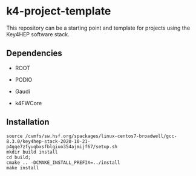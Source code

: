 # k4-project-template


This repository can be a starting point and template for projects using the Key4HEP software stack.


## Dependencies

* ROOT

* PODIO

* Gaudi

* k4FWCore

## Installation


```
source /cvmfs/sw.hsf.org/spackages/linux-centos7-broadwell/gcc-8.3.0/key4hep-stack-2020-10-21-p4gqe7zfyuqbxsfblgiuo354ajmijf67/setup.sh
mkdir build install
cd build;
cmake .. -DCMAKE_INSTALL_PREFIX=../install
make install


```


